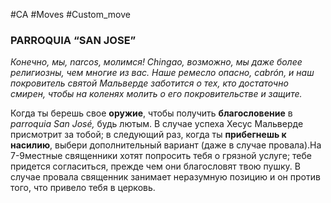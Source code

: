 #CA #Moves #Custom_move

### PARROQUIA “SAN JOSE”
*Конечно, мы, narcos, молимся! Chingao, возможно, мы даже более религиозны, чем многие из вас. Наше ремесло опасно, cabrón, и наш покровитель святой Мальверде заботится о тех, кто достаточно смирен, чтобы на коленях молить о его покровительстве и защите.*

Когда ты берешь свое **оружие**, чтобы получить **благословение** в *parroquia San José,* будь лютым. В случае успеха Хесус Мальверде присмотрит за тобой; в следующий раз, когда ты **прибегнешь к насилию**, выбери дополнительный вариант (даже в случае провала).На 7-9местные священники хотят попросить тебя о грязной услуге; тебе придется согласиться, прежде чем они благословят твою пушку. В случае провала священник занимает неразумную позицию и он против того, что привело тебя в церковь.